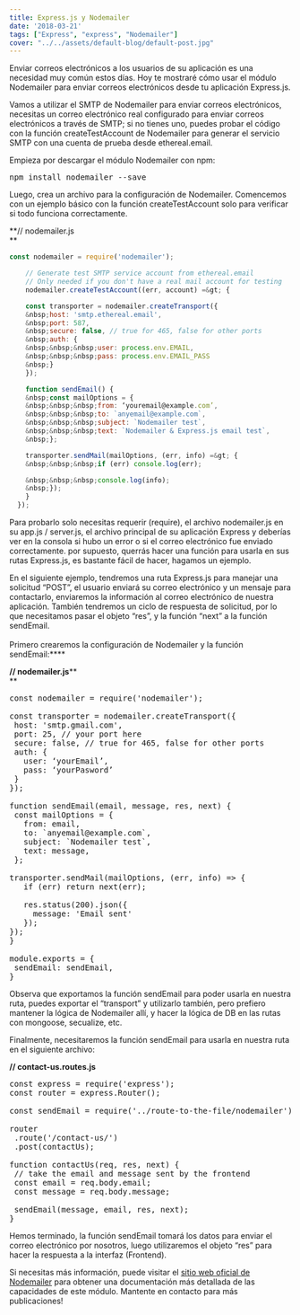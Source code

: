 ```yaml
---
title: Express.js y Nodemailer
date: '2018-03-21'
tags: ["Express", "express", "Nodemailer"]
cover: "../../assets/default-blog/default-post.jpg"
---
```

<span style="font-weight: 400">Enviar correos electrónicos a los usuarios de su aplicación es una necesidad muy común estos días. Hoy te mostraré cómo usar el módulo Nodemailer para enviar correos electrónicos desde tu aplicación Express.js.</span>

<span style="font-weight: 400">Vamos a utilizar el SMTP de Nodemailer para enviar correos electrónicos, necesitas un correo electrónico real configurado para enviar correos electrónicos a través de SMTP; si no tienes uno, puedes probar el código con la función createTestAccount de Nodemailer para generar el servicio SMTP con una cuenta de prueba desde ethereal.email.</span>

<span style="font-weight: 400">Empieza por descargar el módulo Nodemailer con npm:</span><span style="font-weight: 400"><br /> </span><span style="font-weight: 400"><!--?prettify linenums=true?--></span>

<pre class="prettyprint">npm install nodemailer --save</pre>

<span style="font-weight: 400">Luego, crea un archivo para la configuración de Nodemailer. Comencemos con un ejemplo básico con la función createTestAccount solo para verificar si todo funciona correctamente.</span>

**// nodemailer.js   
** 

```js
const nodemailer = require('nodemailer');

    // Generate test SMTP service account from ethereal.email
    // Only needed if you don't have a real mail account for testing
    nodemailer.createTestAccount((err, account) =&gt; {

    const transporter = nodemailer.createTransport({
    &nbsp;host: 'smtp.ethereal.email',
    &nbsp;port: 587,
    &nbsp;secure: false, // true for 465, false for other ports
    &nbsp;auth: {
    &nbsp;&nbsp;&nbsp;user: process.env.EMAIL,
    &nbsp;&nbsp;&nbsp;pass: process.env.EMAIL_PASS
    &nbsp;}
    });

    function sendEmail() {
    &nbsp;const mailOptions = {
    &nbsp;&nbsp;&nbsp;from: ‘youremail@example.com’,
    &nbsp;&nbsp;&nbsp;to: `anyemail@example.com`,
    &nbsp;&nbsp;&nbsp;subject: `Nodemailer test`,
    &nbsp;&nbsp;&nbsp;text: `Nodemailer & Express.js email test`,
    &nbsp;};

    transporter.sendMail(mailOptions, (err, info) =&gt; {
    &nbsp;&nbsp;&nbsp;if (err) console.log(err);

    &nbsp;&nbsp;&nbsp;console.log(info);
    &nbsp;});
    }
  });
```

<span style="font-weight: 400">Para probarlo solo necesitas requerir (require), el archivo nodemailer.js en su app.js / server.js, el archivo principal de su aplicación Express y deberías ver en la consola si hubo un error o si el correo electrónico fue enviado correctamente. por supuesto, querrás hacer una función para usarla en sus rutas Express.js, es bastante fácil de hacer, hagamos un ejemplo.</span>

<span style="font-weight: 400">En el siguiente ejemplo, tendremos una ruta Express.js para manejar una solicitud “POST”, el usuario enviará su correo electrónico y un mensaje para contactarlo, enviaremos la información al correo electrónico de nuestra aplicación. También tendremos un ciclo de respuesta de solicitud, por lo que necesitamos pasar el objeto “res”, y la función “next” a la función sendEmail.</span><span style="font-weight: 400"><br /> </span><span style="font-weight: 400"><br /> </span><span style="font-weight: 400">Primero crearemos la configuración de Nodemailer y la función sendEmail:</span>****

**// nodemailer.js****   
** 

<pre class="prettyprint">const nodemailer = require('nodemailer');

const transporter = nodemailer.createTransport({
&nbsp;host: 'smtp.gmail.com',
&nbsp;port: 25, // your port here
&nbsp;secure: false, // true for 465, false for other ports
&nbsp;auth: {
&nbsp;&nbsp;&nbsp;user: ‘yourEmail’,
&nbsp;&nbsp;&nbsp;pass: ‘yourPasword’
&nbsp;}
});

function sendEmail(email, message, res, next) {
&nbsp;const mailOptions = {
&nbsp;&nbsp;&nbsp;from: email,
&nbsp;&nbsp;&nbsp;to: `anyemail@example.com`,
&nbsp;&nbsp;&nbsp;subject: `Nodemailer test`,
&nbsp;&nbsp;&nbsp;text: message,
&nbsp;};

transporter.sendMail(mailOptions, (err, info) =&gt; {
&nbsp;&nbsp;&nbsp;if (err) return next(err);

&nbsp;&nbsp;&nbsp;res.status(200).json({
&nbsp;&nbsp;&nbsp;&nbsp;&nbsp;message: 'Email sent'
&nbsp;&nbsp;&nbsp;});
});
}

module.exports = {
&nbsp;sendEmail: sendEmail,
}</pre>

<span style="font-weight: 400">Observa que exportamos la función sendEmail para poder usarla en nuestra ruta, puedes exportar el “transport” y utilizarlo también, pero prefiero mantener la lógica de Nodemailer allí, y hacer la lógica de DB en las rutas con mongoose, secualize, etc.</span>

<span style="font-weight: 400">Finalmente, necesitaremos la función sendEmail para usarla en nuestra ruta en el siguiente archivo:</span><span style="font-weight: 400"><br /> </span>

**// contact-us.routes.js**

<pre class="prettyprint">const express = require('express');
const router = express.Router();

const sendEmail = require('../route-to-the-file/nodemailer').sendEmail;

router
&nbsp;.route('/contact-us/')
&nbsp;.post(contactUs);

function contactUs(req, res, next) {
&nbsp;// take the email and message sent by the frontend
&nbsp;const email = req.body.email;
&nbsp;const message = req.body.message;

&nbsp;sendEmail(message, email, res, next);
}</pre>

<span style="font-weight: 400">Hemos terminado, la función sendEmail tomará los datos para enviar el correo electrónico por nosotros, luego utilizaremos el objeto “res” para hacer la respuesta a la interfaz (Frontend).</span>

<span style="font-weight: 400">Si necesitas más información, puede visitar el </span>[<span style="font-weight: 400">sitio web oficial de Nodemailer</span>](https://www.nodemailer.com/) <span style="font-weight: 400">para obtener una documentación más detallada de las capacidades de este módulo. Mantente en contacto para más publicaciones!</span>